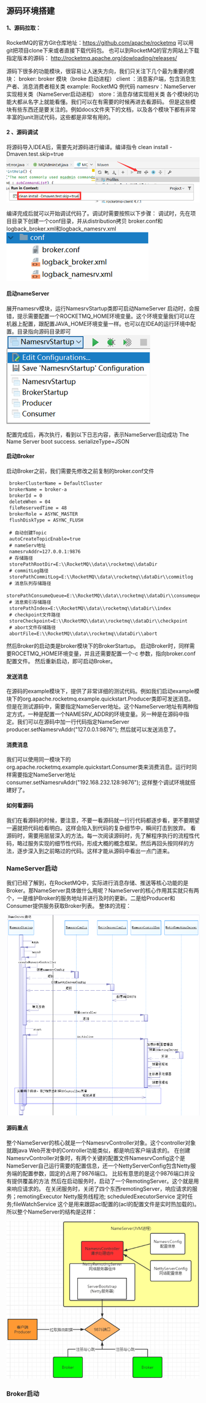 
## 源码环境搭建
#### 1、源码拉取：
RocketMQ的官方Git仓库地址：https://github.com/apache/rocketmq 可以用git把项目clone下来或者直接下载代码包。
也可以到RocketMQ的官方网站上下载指定版本的源码： http://rocketmq.apache.org/dowloading/releases/ 

源码下很多的功能模块，很容易让人迷失方向，我们只关注下几个最为重要的模块：
broker: broker 模块（broke 启动进程）
client ：消息客户端，包含消息生产者、消息消费者相关类
example: RocketMQ 例代码
namesrv：NameServer实现相关类（NameServer启动进程）
store：消息存储实现相关类
各个模块的功能大都从名字上就能看懂。我们可以在有需要的时候再进去看源码。
但是这些模块有些东西还是要关注的。例如docs文件夹下的文档，以及各个模块下都有非常丰富的junit测试代码，这些都是非常有用的。

#### 2 、源码调试
将源码导入IDEA后，需要先对源码进行编译。编译指令 clean install -Dmaven.test.skip=true
![img.png](img.png)

编译完成后就可以开始调试代码了。调试时需要按照以下步骤：
调试时，先在项目目录下创建一个conf目录，并从distribution拷贝
broker.conf和logback_broker.xml和logback_namesrv.xml
![img_1.png](img_1.png)

####  启动nameServer
展开namesrv模块，运行NamesrvStartup类即可启动NameServer
启动时，会报错，提示需要配置一个ROCKETMQ_HOME环境变量。这个环境变量我们可以在机器上配置，跟配置JAVA_HOME环境变量一样。也可以在IDEA的运行环境中配置。目录指向源码目录即可
![img_2.png](img_2.png)

配置完成后，再次执行，看到以下日志内容，表示NameServer启动成功
The Name Server boot success. serializeType=JSON

#### 启动Broker
启动Broker之前，我们需要先修改之前复制的broker.conf文件
```aidl
 brokerClusterName = DefaultCluster
 brokerName = broker-a
 brokerId = 0
 deleteWhen = 04
 fileReservedTime = 48
 brokerRole = ASYNC_MASTER
 flushDiskType = ASYNC_FLUSH
  
 # 自动创建Topic
 autoCreateTopicEnable=true
 # nameServ地址
 namesrvAddr=127.0.0.1:9876
 # 存储路径
 storePathRootDir=E:\\RocketMQ\\data\\rocketmq\\dataDir
 # commitLog路径
 storePathCommitLog=E:\\RocketMQ\\data\\rocketmq\\dataDir\\commitlog
 # 消息队列存储路径
 storePathConsumeQueue=E:\\RocketMQ\\data\\rocketmq\\dataDir\\consumequeue
 # 消息索引存储路径
 storePathIndex=E:\\RocketMQ\\data\\rocketmq\\dataDir\\index
 # checkpoint文件路径
 storeCheckpoint=E:\\RocketMQ\\data\\rocketmq\\dataDir\\checkpoint
 # abort文件存储路径
 abortFile=E:\\RocketMQ\\data\\rocketmq\\dataDir\\abort
```
然后Broker的启动类是broker模块下的BrokerStartup。
启动Broker时，同样需要ROCETMQ_HOME环境变量，并且还需要配置一个-c 参数，指向broker.conf配置文件。
然后重新启动，即可启动Broker。




#### 发送消息

在源码的example模块下，提供了非常详细的测试代码。例如我们启动example模块下的org.apache.rocketmq.example.quickstart.Producer类即可发送消息。
但是在测试源码中，需要指定NameServer地址。这个NameServer地址有两种指定方式，一种是配置一个NAMESRV_ADDR的环境变量。另一种是在源码中指定。我们可以在源码中加一行代码指定NameServer
producer.setNamesrvAddr("127.0.0.1:9876");
然后就可以发送消息了。

#### 消费消息
我们可以使用同一模块下的org.apache.rocketmq.example.quickstart.Consumer类来消费消息。运行时同样需要指定NameServer地址
consumer.setNamesrvAddr("192.168.232.128:9876");
这样整个调试环境就搭建好了。

#### 如何看源码
我们在看源码的时候，要注意，不要一看源码就一行行代码都逐步看，更不要期望一遍就把代码给看明白。这样会陷入到代码的复杂细节中，瞬间打击到放弃。
看源码时，需要用层层深入的方法。每一次阅读源码时，先了解程序执行的流程性代码，略过服务实现的细节性代码，形成大概的概念框架。然后再回头按同样的方法，逐步深入到之前略过的代码。这样才能从源码中看出一点门道来。

### NameServer启动
我们已经了解到，在RocketMQ中，实际进行消息存储、推送等核心功能的是Broker。那NameServer具体做什么用呢？NameServer的核心作用其实就只有两个，一是维护Broker的服务地址并进行及时的更新。二是给Producer和Consumer提供服务获取Broker列表。
整体的流程：

![img_3.png](img_3.png)

#### 源码重点
整个NameServer的核心就是一个NamesrvController对象。这个controller对象就跟java Web开发中的Controller功能类似，都是响应客户端请求的。
在创建NamesrvController对象时，有两个关键的配置文件NamesrvConfig这个是NameServer自己运行需要的配置信息，还一个NettyServerConfig包含Netty服务端的配置参数，固定的占用了9876端口。
比较有意思的是这个9876端口并没有提供覆盖的方法
然后在启动服务时，启动了一个RemotingServer。这个就是用来响应请求的。
在关闭服务时，关闭了四个东西remotingServer，响应请求的服务；remotingExecutor Netty服务线程池; scheduledExecutorService 定时任务;fileWatchService 这个是用来跟踪acl配置的(acl的配置文件是实时热加载的)。
所以整个NameServer的结构是这样：

![img_4.png](img_4.png)

### Broker启动




